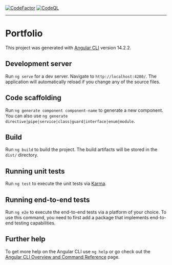 [![CodeFactor](https://www.codefactor.io/repository/github/rifasm/rifasm.github.io/badge)](https://www.codefactor.io/repository/github/rifasm/rifasm.github.io)
[![CodeQL](https://github.com/RifasM/rifasm.github.io/actions/workflows/codeql.yml/badge.svg)](https://github.com/RifasM/rifasm.github.io/actions/workflows/codeql.yml)

---

# Portfolio

This project was generated with [Angular CLI](https://github.com/angular/angular-cli) version 14.2.2.

## Development server

Run `ng serve` for a dev server. Navigate to `http://localhost:4200/`. The application will automatically reload if you change any of the source files.

## Code scaffolding

Run `ng generate component component-name` to generate a new component. You can also use `ng generate directive|pipe|service|class|guard|interface|enum|module`.

## Build

Run `ng build` to build the project. The build artifacts will be stored in the `dist/` directory.

## Running unit tests

Run `ng test` to execute the unit tests via [Karma](https://karma-runner.github.io).

## Running end-to-end tests

Run `ng e2e` to execute the end-to-end tests via a platform of your choice. To use this command, you need to first add a package that implements end-to-end testing capabilities.

## Further help

To get more help on the Angular CLI use `ng help` or go check out the [Angular CLI Overview and Command Reference](https://angular.io/cli) page.
